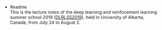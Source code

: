 * Readme <br>
This is the lecture notes of the deep learning and reinfocement learning summer school 2019 ([DLRLSS2019](https://dlrlsummerschool.ca/)), held in University of Alberta, Canada, from July 24 to August 2.
